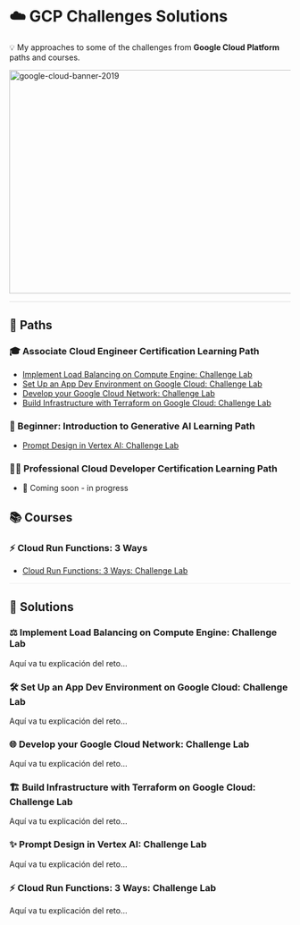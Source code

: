 # ☁️ GCP Challenges Solutions
💡 My approaches to some of the challenges from **Google Cloud Platform** paths and courses.

<img width="800" height="400" alt="google-cloud-banner-2019" src="https://github.com/user-attachments/assets/42a4a53c-3c08-4d80-a034-823dd60b2d1c" />

<hr style="border:0;height:1px;background:#ddd;" />

## 📌 Paths 

### 🎓 Associate Cloud Engineer Certification Learning Path
- [Implement Load Balancing on Compute Engine: Challenge Lab](#load-balancing)
- [Set Up an App Dev Environment on Google Cloud: Challenge Lab](#app-dev-environment)
- [Develop your Google Cloud Network: Challenge Lab](#develop-network)
- [Build Infrastructure with Terraform on Google Cloud: Challenge Lab](#terraform-infra)

### 🤖 Beginner: Introduction to Generative AI Learning Path
- [Prompt Design in Vertex AI: Challenge Lab](#prompt-design)

### 👨‍💻 Professional Cloud Developer Certification Learning Path
- 🚧 Coming soon - in progress

## 📚 Courses

### ⚡ Cloud Run Functions: 3 Ways
- [Cloud Run Functions: 3 Ways: Challenge Lab](#cloud-run-functions)

<hr style="border:0;height:1px;background:#eee;" />

## 📝 Solutions

<!-- Anchor explícita: garantiza que el #link funcione -->
<a id="load-balancing"></a>
### ⚖️ Implement Load Balancing on Compute Engine: Challenge Lab
Aquí va tu explicación del reto...

<a id="app-dev-environment"></a>
### 🛠️ Set Up an App Dev Environment on Google Cloud: Challenge Lab
Aquí va tu explicación del reto...

<a id="develop-network"></a>
### 🌐 Develop your Google Cloud Network: Challenge Lab
Aquí va tu explicación del reto...

<a id="terraform-infra"></a>
### 🏗️ Build Infrastructure with Terraform on Google Cloud: Challenge Lab
Aquí va tu explicación del reto...

<a id="prompt-design"></a>
### ✨ Prompt Design in Vertex AI: Challenge Lab
Aquí va tu explicación del reto...

<a id="cloud-run-functions"></a>
### ⚡ Cloud Run Functions: 3 Ways: Challenge Lab
Aquí va tu explicación del reto...
